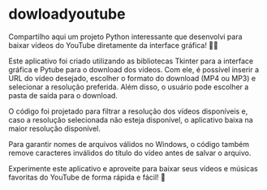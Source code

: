 # dowloadyoutube

Compartilho aqui um projeto Python interessante que desenvolvi para baixar vídeos do YouTube diretamente da interface gráfica! 🎥🔽

Este aplicativo foi criado utilizando as bibliotecas Tkinter para a interface gráfica e Pytube para o download dos vídeos. Com ele, é possível inserir a URL do vídeo desejado, escolher o formato do download (MP4 ou MP3) e selecionar a resolução preferida. Além disso, o usuário pode escolher a pasta de saída para o download.

O código foi projetado para filtrar a resolução dos vídeos disponíveis e, caso a resolução selecionada não esteja disponível, o aplicativo baixa na maior resolução disponível.

Para garantir nomes de arquivos válidos no Windows, o código também remove caracteres inválidos do título do vídeo antes de salvar o arquivo.

Experimente este aplicativo e aproveite para baixar seus vídeos e músicas favoritas do YouTube de forma rápida e fácil! 🚀
